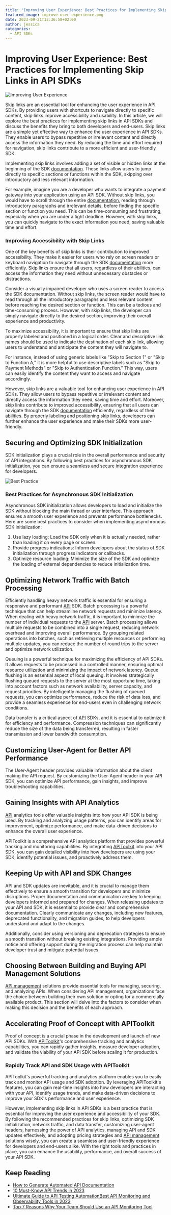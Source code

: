 ```yaml
---
title: "Improving User Experience: Best Practices for Implementing Skip Links in API SDKs"
featured_image: improve-user-experience.png
date: 2023-09-21T12:36:58+02:00
author: jessica
categories:
  - API SDKs
---
```


# Improving User Experience: Best Practices for Implementing Skip Links in API SDKs

![Improving User Experience](improve-user-experience.png)

Skip links are an essential tool for enhancing the user experience in API SDKs. By providing users with shortcuts to navigate directly to specific content, skip links improve accessibility and usability. In this article, we will explore the best practices for implementing skip links in API SDKs and discuss the benefits they bring to both developers and end-users. Skip links are a simple yet effective way to enhance the user experience in API SDKs. They enable users to bypass repetitive or irrelevant content and directly access the information they need. By reducing the time and effort required for navigation, skip links contribute to a more efficient and user-friendly SDK.

Implementing skip links involves adding a set of visible or hidden links at the beginning of the SDK [documentation](https://monoscope.tech/blog/api-documentation-with-analytics/). These links allow users to jump directly to specific sections or functions within the SDK, skipping over introductory and less relevant information.

For example, imagine you are a developer who wants to integrate a payment gateway into your application using an API SDK. Without skip links, you would have to scroll through the entire [documentation](https://monoscope.tech/blog/api-documentation-with-analytics/), reading through introductory paragraphs and irrelevant details, before finding the specific section or function you need. This can be time-consuming and frustrating, especially when you are under a tight deadline. However, with skip links, you can quickly navigate to the exact information you need, saving valuable time and effort.

### Improving Accessibility with Skip Links

One of the key benefits of skip links is their contribution to improved accessibility. They make it easier for users who rely on screen readers or keyboard navigation to navigate through the SDK [documentation](https://monoscope.tech/blog/api-documentation-with-analytics/) more efficiently. Skip links ensure that all users, regardless of their abilities, can access the information they need without unnecessary obstacles or distractions.

Consider a visually impaired developer who uses a screen reader to access the SDK documentation. Without skip links, the screen reader would have to read through all the introductory paragraphs and less relevant content before reaching the desired section or function. This can be a tedious and time-consuming process. However, with skip links, the developer can simply navigate directly to the desired section, improving their overall experience and productivity.

To maximize accessibility, it is important to ensure that skip links are properly labeled and positioned in a logical order. Clear and descriptive link names should be used to indicate the destination of each skip link, allowing users to understand and anticipate the content they will navigate to.

For instance, instead of using generic labels like "Skip to Section 1" or "Skip to Function A," it is more helpful to use descriptive labels such as "Skip to Payment Methods" or "Skip to Authentication Function." This way, users can easily identify the content they want to access and navigate accordingly.

However, skip links are a valuable tool for enhancing user experience in API SDKs. They allow users to bypass repetitive or irrelevant content and directly access the information they need, saving time and effort. Moreover, skip links contribute to improved accessibility, ensuring that all users can navigate through the SDK [documentation](https://monoscope.tech/blog/api-documentation-with-analytics/) efficiently, regardless of their abilities. By properly labeling and positioning skip links, developers can further enhance the user experience and make their SDKs more user-friendly.

## Securing and Optimizing SDK Initialization

SDK initialization plays a crucial role in the overall performance and security of API integrations. By following best practices for asynchronous SDK initialization, you can ensure a seamless and secure integration experience for developers.

![Best Practice](sdk-best-practices.png)

### Best Practices for Asynchronous SDK Initialization

Asynchronous SDK initialization allows developers to load and initialize the SDK without blocking the main thread or user interface. This approach ensures a smooth user experience and prevents performance bottlenecks. Here are some best practices to consider when implementing asynchronous SDK initialization:

1. Use lazy loading: Load the SDK only when it is actually needed, rather than loading it on every page or screen.
2. Provide progress indications: Inform developers about the status of SDK initialization through progress indicators or callbacks.
3. Optimize resource loading: Minimize the size of the SDK and optimize the loading of external dependencies to reduce initialization time.

## Optimizing Network Traffic with Batch Processing

Efficiently handling heavy network traffic is essential for ensuring a responsive and performant [API](https://monoscope.tech/blog/api-testing-automation/) SDK. Batch processing is a powerful technique that can help streamline network requests and minimize latency. When dealing with heavy network traffic, it is important to minimize the number of individual requests to the [API](https://monoscope.tech/blog/api-testing-automation/) server. Batch processing allows multiple requests to be combined into a single request, reducing network overhead and improving overall performance. By grouping related operations into batches, such as retrieving multiple resources or performing multiple updates, you can reduce the number of round trips to the server and optimize network utilization.

Queuing is a powerful technique for maximizing the efficiency of API SDKs. It allows requests to be processed in a controlled manner, ensuring optimal resource utilization and minimizing the impact of network latency. Queue flushing is an essential aspect of local queuing. It involves strategically flushing queued requests to the server at the most opportune time, taking into account factors such as network availability, server capacity, and request priorities. By intelligently managing the flushing of queued requests, you can optimize performance, reduce the risk of data loss, and provide a seamless experience for end-users even in challenging network conditions.

Data transfer is a critical aspect of [API](https://monoscope.tech/blog/api-testing-automation/) SDKs, and it is essential to optimize it for efficiency and performance. Compression techniques can significantly reduce the size of the data being transferred, resulting in faster transmission and lower bandwidth consumption.

## Customizing User-Agent for Better API Performance

The User-Agent header provides valuable information about the client making the API request. By customizing the User-Agent header in your API SDK, you can optimize API performance, gain insights, and improve troubleshooting capabilities.

## Gaining Insights with API Analytics

[API](https://monoscope.tech/blog/api-testing-automation/) analytics tools offer valuable insights into how your API SDK is being used. By tracking and analyzing usage patterns, you can identify areas for improvement, optimize performance, and make data-driven decisions to enhance the overall user experience.

APIToolkit is a comprehensive API analytics platform that provides powerful tracking and monitoring capabilities. By integrating [APIToolkit](https://monoscope.tech/) into your API SDK, you can gain detailed visibility into how developers are using your SDK, identify potential issues, and proactively address them.

## Keeping Up with API and SDK Changes

API and SDK updates are inevitable, and it is crucial to manage them effectively to ensure a smooth transition for developers and minimize disruptions. Proper documentation and communication are key to keeping developers informed and prepared for changes. When releasing updates to your API and SDK, it is essential to provide clear and comprehensive documentation. Clearly communicate any changes, including new features, deprecated functionality, and migration guides, to help developers understand and adapt to the changes.

Additionally, consider using versioning and deprecation strategies to ensure a smooth transition without breaking existing integrations. Providing ample notice and offering support during the migration process can help maintain developer trust and mitigate potential issues.

## Choosing Between Building and Buying API Management Solutions

[API management](https://monoscope.tech/blog/optimizing-api-management/) solutions provide essential tools for managing, securing, and analyzing APIs. When considering API management, organizations face the choice between building their own solution or opting for a commercially available product. This section will delve into the factors to consider when making this decision and the benefits of each approach.

## Accelerating Proof of Concept with APIToolkit

Proof of concept is a crucial phase in the development and launch of new API SDKs. With [APIToolkit](https://monoscope.tech/)'s comprehensive tracking and analytics capabilities, you can rapidly gather insights, measure developer adoption, and validate the viability of your API SDK before scaling it for production.

### Rapidly Track API and SDK Usage with APIToolkit

APIToolkit's powerful tracking and analytics platform enables you to easily track and monitor API usage and SDK adoption. By leveraging APIToolkit's features, you can gain real-time insights into how developers are interacting with your API, identify usage trends, and make data-driven decisions to improve your SDK's performance and user experience.

However, implementing skip links in API SDKs is a best practice that is essential for improving the user experience and accessibility of your SDK. By following the recommended practices for skip links, optimizing SDK initialization, network traffic, and data transfer, customizing user-agent headers, harnessing the power of API analytics, managing API and SDK updates effectively, and adopting pricing strategies and [API management ](https://monoscope.tech/blog/optimizing-api-management/)solutions wisely, you can create a seamless and user-friendly experience for developers and end-users alike. With the right tools and practices in place, you can enhance the usability, performance, and overall success of your API SDK.

## Keep Reading

- [How to Generate Automated API Documentation](https://monoscope.tech/blog/how-to-generate-automated-api-documentation/)
- [10 Must-Know API Trends in 2023](https://monoscope.tech/blog/api-trends/)
- [Ultimate Guide to API Testing Automation](https://monoscope.tech/blog/api-testing-automation/)[Best API Monitoring and Observability Tools in 2023](https://monoscope.tech/blog/best-api-monitoring-and-observability-tools/)
- [Top 7 Reasons Why Your Team Should Use an API Monitoring Tool](https://monoscope.tech/blog/why-you-need-an-api-monitoring-tool/)
